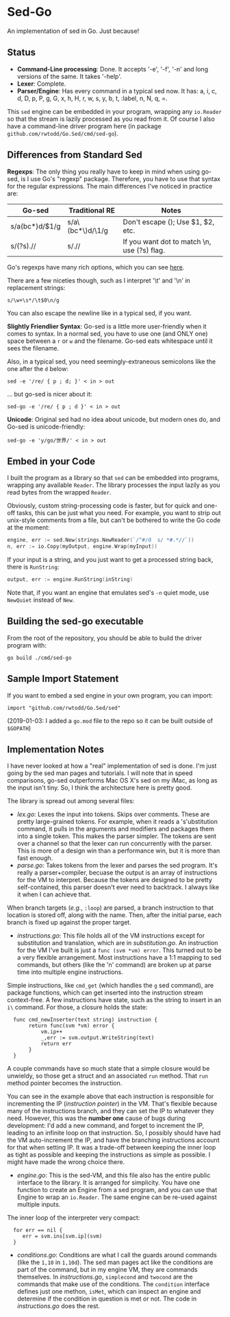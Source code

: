 # Sed-Go

An implementation of sed in Go.  Just because!

## Status

  * __Command-Line processing__:  Done. It accepts '-e', '-f', '-n' and long
versions of the same. It takes '-help'.
  * __Lexer__: Complete.
  * __Parser/Engine__:  Has every command in a typical sed now. 
 It has:  a\, i\, c\, d, D, p, P, g, G, x, h, H, r, w, s, y, b, t, :label, n, N, q, =.

This `sed` engine can be embedded in your program, wrapping any `io.Reader` so that
the stream is lazily processed as you read from it.  Of course I also have a command-line
driver program here (in package `github.com/rwtodd/Go.Sed/cmd/sed-go`).

## Differences from Standard Sed

__Regexps__: The only thing you really have to keep in mind when using 
go-sed, is I use Go's "regexp" package. Therefore, you have to use that 
syntax for the regular expressions.  The main differences I've noticed 
in practice are: 

| Go-sed          |  Traditional RE   | Notes                             |
| --------------- | ----------------- | --------------------------------- |
|  s/a(bc*)d/$1/g |  s/a\\(bc*\\)d/\1/g | Don't escape (); Use $1, $2, etc. |
|  s/(?s).//      |  s/.//            | If you want dot to match \n, use (?s) flag.  |

Go's regexps have many rich options, which you can see [here](https://github.com/google/re2/wiki/Syntax).

There are a few niceties though, such as I interpret '\t' and '\n' in 
replacement strings:

    s/\w+\s*/\t$0\n/g

You can also escape the newline like in a typical sed, if you want.

__Slightly Friendlier Syntax__: Go-sed is a little more user-friendly when it comes to
syntax.  In a normal sed, you have to use one (and ONLY one)
space between a `r` or `w` and the filename. Go-sed eats whitespace until it
sees the filename.

Also, in a typical sed, you need seemingly-extraneous semicolons like the one after the `d` below: 

    sed -e '/re/ { p ; d; }' < in > out

... but go-sed is nicer about it:

    sed-go -e '/re/ { p ; d }' < in > out 

__Unicode__: Original sed had no idea about unicode, but modern ones do, and 
Go-sed is unicode-friendly:

    sed-go -e 'y/go/世界/' < in > out

## Embed in your Code

I built the program as a library so that `sed` can be embedded into programs, wrapping
any available `Reader`.  The library processes the input lazily as you read bytes from
the wrapped `Reader`.

Obviously, custom string-processing code is faster, but for quick and one-off tasks,
this can be just what you need.  For example, you want to strip out unix-style comments
from a file, but can't be bothered to write the Go code at the moment:

~~~~~~go
engine, err := sed.New(strings.NewReader(`/^#/d  s/ *#.*//`))
n, err := io.Copy(myOutput, engine.Wrap(myInput))
~~~~~~

If your input is a string, and you just want to get a processed string back,
there is `RunString`:

~~~~~~go
output, err := engine.RunString(inString)
~~~~~~

Note that, if you want an engine that emulates sed's `-n` quiet mode, use `NewQuiet` instead of `New`.

## Building the sed-go executable

From the root of the repository, you should be able to build the driver program with:

~~~~~~
go build ./cmd/sed-go
~~~~~~

## Sample Import Statement

If you want to embed a sed engine in your own program, you can import:

    import "github.com/rwtodd/Go.Sed/sed"

(2019-01-03: I added a `go.mod` file to the repo so it can be built outside of `$GOPATH`)

## Implementation Notes

I have never looked at how a "real" implementation of sed is done. I'm just
going by the sed man pages and tutorials.  I will note that in speed comparisons, 
go-sed outperforms Mac OS X's sed on my iMac, as long as the input isn't tiny.  So, I
think the architecture here is pretty good.

The library is spread out among several files:

  * _lex.go_: Lexes the input into tokens. Skips over comments. These are pretty
  large-grained tokens. For example, when it reads a 's'ubstitution command, it
  pulls in the arguments and modifiers and packages them into a single token.  This makes
  the parser simpler.  The tokens are sent over a channel so that the lexer can run concurrently
  with the parser. This is more of a design win than a performance win, but it is more than
  fast enough.
  * _parse.go_: Takes tokens from the lexer and parses the sed program. It's really a
  parser+compiler, becuase the output is an array of instructions for the VM to 
  interpret.  Because the tokens are designed to be pretty self-contained, this parser
  doesn't ever need to backtrack.  I always like it when I can achieve that.

  When branch targets (_e.g._, `:loop`) are parsed, a branch instruction to that location is
  stored off, along with the name.  Then, after the initial parse, each branch
  is fixed up against the proper target.

  * _instructions.go_: This file holds all of the VM instructions except for substitution and 
  translation, which are in _substitution.go_.  An instruction for the VM I've built is just a 
  `func (svm *vm) error`.   This turned out to be a very flexible arrangement.  Most instructions
  have a 1:1 mapping to sed commands, but others (like the 'n' command) are broken up at parse time
  into multiple engine instructions.

  Simple instructions, like `cmd_get` (which handles the `g` sed command), are package functions, which
  can get inserted into the instruction stream context-free.  A few instructions have state, such
  as the string to insert in an `i\` command. For those, a closure holds the state:

      func cmd_newInserter(text string) instruction {
           return func(svm *vm) error {
               vm.ip++
               _,err := svm.output.WriteString(text)
               return err
           }
      }
  
  A couple commands have so much state that a simple closure would be unwieldy, so those get a struct
  and an associated `run` method. That `run` method pointer becomes the instruction.

  You can see in the example above that each instruction is responsible for incrementing the IP (_instruction pointer_)
  in the VM. That's flexible because many of the instructions branch, and they can set the IP to whatever
  they need. However, this was the __number one__ cause of bugs during development: I'd add a new command, and forget
  to increment the IP, leading to an infinite loop on that instruction.  So, I possibly should have had the 
  VM auto-increment the IP, and have the branching instructions account for that when setting IP.  It was a
  trade-off between keeping the inner loop as tight as possible and keeping the instructions as simple as 
  possible.  I might have made the wrong choice there. 

  * _engine.go_: This is the sed-VM, and this file also has the entire public interface to the library. It 
  is arranged for simplicity. You have one function to create an Engine from a sed program, and you can
  use that Engine to wrap an `io.Reader`. The same engine can be re-used against multiple inputs. 

  The inner loop of the interpreter very compact:

      for err == nil {
         err = svm.ins[svm.ip](svm)
      }

  * _conditions.go_: Conditions are what I call the guards around commands (like the `1,10` in `1,10d`). The
  sed man pages act like the conditions are part of the command, but in my engine VM, they are commands themselves.
  In _instructions.go_, `simplecond` and `twocond` are the commands that make use of the conditions.  The `condition`
  interface defines just one methon, `isMet`, which can inspect an engine and determine if the condition in question
  is met or not. The code in _instructions.go_ does the rest.
   

